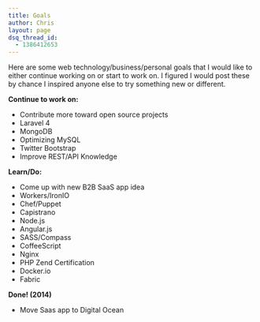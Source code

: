```yaml
---
title: Goals
author: Chris
layout: page
dsq_thread_id:
  - 1386412653
---
```

Here are some web technology/business/personal goals that I would like to either continue working on or start to work on. I figured I would post these by chance I inspired anyone else to try something new or different.

**Continue to work on:**

  * Contribute more toward open source projects
  * Laravel 4
  * MongoDB
  * Optimizing MySQL
  * Twitter Bootstrap
  * Improve REST/API Knowledge

**Learn/Do:**

  * Come up with new B2B SaaS app idea
  * Workers/IronIO
  * Chef/Puppet
  * Capistrano
  * Node.js
  * Angular.js
  * SASS/Compass
  * CoffeeScript
  * Nginx
  * PHP Zend Certification
  * Docker.io
  * Fabric

**Done! (2014)**

  * Move Saas app to Digital Ocean